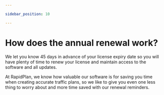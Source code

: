 ```yaml
---

sidebar_position: 10

---
```


# How does the annual renewal work?

We let you know 45 days in advance of your license expiry date so you will have plenty of time to renew your license and maintain access to the software and all updates.

At RapidPlan, we know how valuable our software is for saving you time when creating accurate traffic plans, so we like to give you even one less thing to worry about and more time saved with our renewal reminders.
